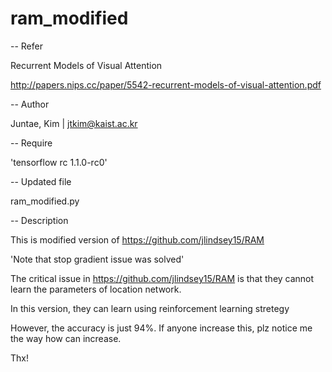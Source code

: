 # ram_modified

-- Refer

Recurrent Models of Visual Attention

http://papers.nips.cc/paper/5542-recurrent-models-of-visual-attention.pdf

-- Author

Juntae, Kim  |  jtkim@kaist.ac.kr

-- Require

'tensorflow rc 1.1.0-rc0'

-- Updated file

ram_modified.py

-- Description

This is modified version of https://github.com/jlindsey15/RAM

'Note that stop gradient issue was solved'

The critical issue in https://github.com/jlindsey15/RAM is that they cannot learn the parameters of location network.

In this version, they can learn using reinforcement learning stretegy 

However, the accuracy is just 94%. If anyone increase this, plz notice me the way how can increase.

Thx!
